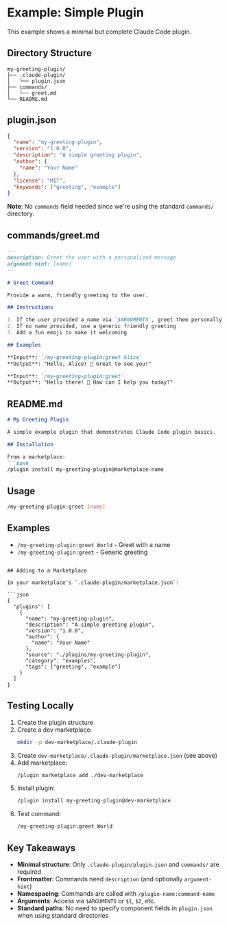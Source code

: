 # Example: Simple Plugin

This example shows a minimal but complete Claude Code plugin.

## Directory Structure

```
my-greeting-plugin/
├── .claude-plugin/
│   └── plugin.json
├── commands/
│   └── greet.md
└── README.md
```

## plugin.json

```json
{
  "name": "my-greeting-plugin",
  "version": "1.0.0",
  "description": "A simple greeting plugin",
  "author": {
    "name": "Your Name"
  },
  "license": "MIT",
  "keywords": ["greeting", "example"]
}
```

**Note**: No `commands` field needed since we're using the standard `commands/` directory.

## commands/greet.md

```markdown
---
description: Greet the user with a personalized message
argument-hint: [name]
---

# Greet Command

Provide a warm, friendly greeting to the user.

## Instructions

1. If the user provided a name via `$ARGUMENTS`, greet them personally
2. If no name provided, use a generic friendly greeting
3. Add a fun emoji to make it welcoming

## Examples

**Input**: `/my-greeting-plugin:greet Alice`
**Output**: "Hello, Alice! 👋 Great to see you!"

**Input**: `/my-greeting-plugin:greet`
**Output**: "Hello there! 👋 How can I help you today?"
```

## README.md

```markdown
# My Greeting Plugin

A simple example plugin that demonstrates Claude Code plugin basics.

## Installation

From a marketplace:
```bash
/plugin install my-greeting-plugin@marketplace-name
```

## Usage

```bash
/my-greeting-plugin:greet [name]
```

## Examples

- `/my-greeting-plugin:greet World` - Greet with a name
- `/my-greeting-plugin:greet` - Generic greeting
```

## Adding to a Marketplace

In your marketplace's `.claude-plugin/marketplace.json`:

```json
{
  "plugins": [
    {
      "name": "my-greeting-plugin",
      "description": "A simple greeting plugin",
      "version": "1.0.0",
      "author": {
        "name": "Your Name"
      },
      "source": "./plugins/my-greeting-plugin",
      "category": "examples",
      "tags": ["greeting", "example"]
    }
  ]
}
```

## Testing Locally

1. Create the plugin structure
2. Create a dev marketplace:
   ```bash
   mkdir -p dev-marketplace/.claude-plugin
   ```
3. Create `dev-marketplace/.claude-plugin/marketplace.json` (see above)
4. Add marketplace:
   ```bash
   /plugin marketplace add ./dev-marketplace
   ```
5. Install plugin:
   ```bash
   /plugin install my-greeting-plugin@dev-marketplace
   ```
6. Test command:
   ```bash
   /my-greeting-plugin:greet World
   ```

## Key Takeaways

- **Minimal structure**: Only `.claude-plugin/plugin.json` and `commands/` are required
- **Frontmatter**: Commands need `description` (and optionally `argument-hint`)
- **Namespacing**: Commands are called with `/plugin-name:command-name`
- **Arguments**: Access via `$ARGUMENTS` or `$1`, `$2`, etc.
- **Standard paths**: No need to specify component fields in `plugin.json` when using standard directories
